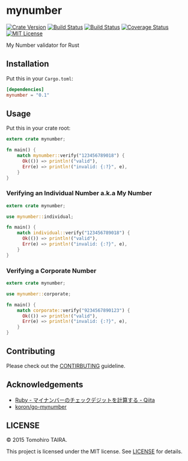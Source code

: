 mynumber
================================================================================

[![Crate Version](https://img.shields.io/crates/v/mynumber.svg?style=flat-square)](https://crates.io/crates/mynumber)
[![Build Status](https://img.shields.io/travis/Tomohiro/mynumber.svg?style=flat-square)](https://travis-ci.org/Tomohiro/mynumber)
[![Build Status](https://img.shields.io/appveyor/ci/Tomohiro/mynumber.svg?label=windows%20build&style=flat-square)](https://ci.appveyor.com/project/Tomohiro/mynumber)
[![Coverage Status](https://img.shields.io/coveralls/Tomohiro/mynumber.svg?style=flat-square)](https://coveralls.io/github/Tomohiro/mynumber)
[![MIT License](http://img.shields.io/badge/license-MIT-blue.svg?style=flat-square)](https://github.com/Tomohiro/mynumber/blob/master/LICENSE)

My Number validator for Rust


Installation
--------------------------------------------------------------------------------

Put this in your `Cargo.toml`:

```toml
[dependencies]
mynumber = "0.1"
```


Usage
--------------------------------------------------------------------------------

Put this in your crate root:

```rust
extern crate mynumber;

fn main() {
    match mynumber::verify("123456789018") {
      Ok(()) => println!("valid"),
      Err(e) => println!("invalid: {:?}", e),
    }
}
```

### Verifying an Individual Number a.k.a My Number

```rust
extern crate mynumber;

use mynumber::individual;

fn main() {
    match individual::verify("123456789018") {
      Ok(()) => println!("valid"),
      Err(e) => println!("invalid: {:?}", e),
    }
}
```


### Verifying a Corporate Number

```rust
extern crate mynumber;

use mynumber::corporate;

fn main() {
    match corporate::verify("9234567890123") {
      Ok(()) => println!("valid"),
      Err(e) => println!("invalid: {:?}", e),
    }
}
```


Contributing
--------------------------------------------------------------------------------

Please check out the [CONTIRBUTING](CONTRIBUTING.md) guideline.


Acknowledgements
--------------------------------------------------------------------------------

- [Ruby - マイナンバーのチェックデジットを計算する - Qiita](http://qiita.com/qube81/items/fa6ef94d3c8615b0ce64)
- [koron/go-mynumber](https://github.com/koron/go-mynumber)


LICENSE
--------------------------------------------------------------------------------

&copy; 2015 Tomohiro TAIRA.

This project is licensed under the MIT license. See [LICENSE](LICENSE) for details.
